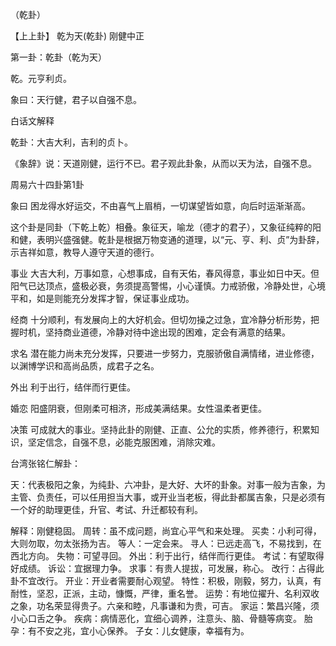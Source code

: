（乾卦）

【上上卦】 乾为天(乾卦) 刚健中正

第一卦：乾卦（乾为天）

乾。元亨利贞。

象曰：天行健，君子以自强不息。

白话文解释

乾卦：大吉大利，吉利的贞卜。

《象辞》说：天道刚健，运行不已。君子观此卦象，从而以天为法，自强不息。

周易六十四卦第1卦

象曰 困龙得水好运交，不由喜气上眉梢，一切谋望皆如意，向后时运渐渐高。

这个卦是同卦（下乾上乾）相叠。象征天，喻龙（德才的君子），又象征纯粹的阳和健，表明兴盛强健。乾卦是根据万物变通的道理，以“元、亨、利、贞”为卦辞，示吉祥如意，教导人遵守天道的德行。

事业 大吉大利，万事如意，心想事成，自有天佑，春风得意，事业如日中天。但阳气已达顶点，盛极必衰，务须提高警惕，小心谨慎。力戒骄傲，冷静处世，心境平和，如是则能充分发挥才智，保证事业成功。

经商 十分顺利，有发展向上的大好机会。但切勿操之过急，宜冷静分析形势，把握时机，坚持商业道德，冷静对待中途出现的困难，定会有满意的结果。

求名 潜在能力尚未充分发挥，只要进一步努力，克服骄傲自满情绪，进业修德，以渊博学识和高尚品质，成君子之名。

外出 利于出行，结伴而行更佳。

婚恋 阳盛阴衰，但刚柔可相济，形成美满结果。女性温柔者更佳。

决策 可成就大的事业。坚持此卦的刚健、正直、公允的实质，修养德行，积累知识，坚定信念，自强不息，必能克服困难，消除灾难。

台湾张铭仁解卦：

天：代表极阳之象，为纯卦、六冲卦，是大好、大坏的卦象。对事一般为吉象，为主管、负责任，可以任用担当大事，或开业当老板，得此卦都属吉象，只是必须有一个好的助理更佳，升官、考试、升迁都较有利。

解释：刚健稳固。
周转：虽不成问题，尚宜心平气和来处理。
买卖：小利可得，大则勿取，勿太张扬为吉。
等人：一定会来。
寻人：已远走高飞，不易找到，在西北方向。
失物：可望寻回。
外出：利于出行，结伴而行更佳。
考试：有望取得好成绩。
诉讼：宜据理力争。
求事：有贵人提拔，可发展，称心。
改行：占得此卦不宜改行。
开业：开业者需要耐心观望。
特性：积极，刚毅，努力，认真，有耐性，坚忍，正派，主动，慷慨，严律，重名誉。
运势：有地位擢升、名利双收之象，功名荣显得贵子。六亲和睦，凡事谦和为贵，可吉。
家运：繁昌兴隆，须小心口舌之争。
疾病：病情恶化，宜细心调养，注意头、脑、骨髓等病变。
胎孕：有不安之兆，宜小心保养。
子女：儿女健康，幸福有为。
